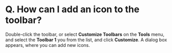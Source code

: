 # Q. How can I add an icon to the toolbar?

Double-click the toolbar, or select **Customize Toolbars** on the **Tools** menu, and select the **Toolbar 1** you from the list, and click **Customize**. A dialog box appears, where you can add new icons.